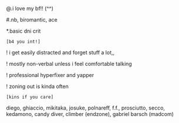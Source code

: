@.i love my bf!! (^^)

#.nb, biromantic, ace

*.basic dni crit

`[b4 you int!]`

! i get easily distracted and forget stuff a lot,,

! mostly non-verbal unless i feel comfortable talking

! professional hyperfixer and yapper

! zoning out is kinda often

`[kins if you care]`

diego, ghiaccio, mikitaka, josuke, polnareff, f.f., prosciutto, secco, kedamono, candy diver, climber (endzone), gabriel barsch (madcom)
